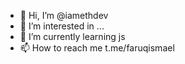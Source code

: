 - 👋 Hi, I’m @iamethdev
- 👀 I’m interested in ...
- 🌱 I’m currently learning js
- 📫 How to reach me t.me/faruqismael

<!---
iamethdev/iamethdev is a ✨ special ✨ repository because its `README.md` (this file) appears on your GitHub profile.
You can click the Preview link to take a look at your changes.
--->
